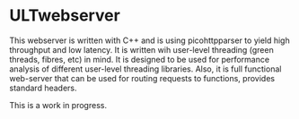# ULTwebserver
This webserver is written with C++ and is using picohttpparser to yield high throughput and low latency. It is written wih
user-level threading (green threads, fibres, etc) in mind. It is designed to be used for performance analysis of different
user-level threading libraries. Also, it is full functional web-server that can be used for routing requests to functions, 
provides standard headers. 

This is a work in progress. 
